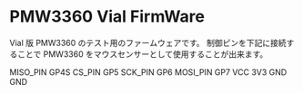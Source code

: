# PMW3360 Vial FirmWare

Vial 版 PMW3360 のテスト用のファームウェアです。
制御ピンを下記に接続することで PMW3360 をマウスセンサーとして使用することが出来ます。

MISO_PIN GP4S
CS_PIN GP5
SCK_PIN GP6
MOSI_PIN GP7
VCC 3V3
GND GND
